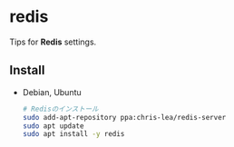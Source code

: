 # redis

Tips for **Redis** settings.

## Install

- Debian, Ubuntu

  ```sh
  # Redisのインストール
  sudo add-apt-repository ppa:chris-lea/redis-server
  sudo apt update
  sudo apt install -y redis
  ```
